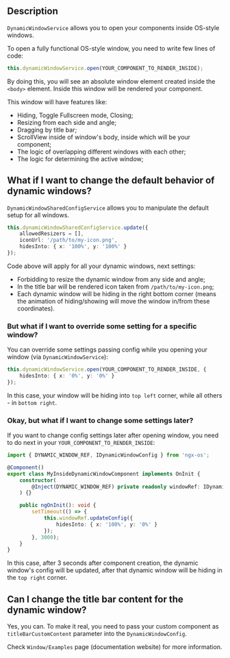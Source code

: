 ## Description

`DynamicWindowService` allows you to open your components inside OS-style windows.

To open a fully functional OS-style window, you need to write few lines of code:

```typescript
this.dynamicWindowService.open(YOUR_COMPONENT_TO_RENDER_INSIDE);
```

By doing this, you will see an absolute window element created inside the `<body>` element.
Inside this window will be rendered your component.

This window will have features like:
- Hiding, Toggle Fullscreen mode, Closing;
- Resizing from each side and angle;
- Dragging by title bar;
- ScrollView inside of window's body, inside which will be your component;
- The logic of overlapping different windows with each other;
- The logic for determining the active window;

## What if I want to change the default behavior of dynamic windows?

`DynamicWindowSharedConfigService` allows you to manipulate the default setup for all windows.

```typescript
this.dynamicWindowSharedConfigService.update({
    allowedResizers = [],
    iconUrl: '/path/to/my-icon.png',
    hidesInto: { x: '100%', y: '100%' }
});
```

Code above will apply for all your dynamic windows, next settings:

- Forbidding to resize the dynamic window from any side and angle;
- In the title bar will be rendered icon taken from `/path/to/my-icon.png`;
- Each dynamic window will be hiding in the right bottom corner (means the animation of hiding/showing will move the window in/from these coordinates).

### But what if I want to override some setting for a specific window?

You can override some settings passing config while you opening your window (via `DynamicWindowService`):

```typescript
this.dynamicWindowService.open(YOUR_COMPONENT_TO_RENDER_INSIDE, {
    hidesInto: { x: '0%', y: '0%' }
});
```

In this case, your window will be hiding into `top left` corner, while all others - in `bottom right`.

### Okay, but what if I want to change some settings later?

If you want to change config settings later after opening window, you need to do next in your `YOUR_COMPONENT_TO_RENDER_INSIDE`:

```typescript
import { DYNAMIC_WINDOW_REF, IDynamicWindowConfig } from 'ngx-os';

@Component()
export class MyInsideDynamicWindowComponent implements OnInit {
    constructor(
        @Inject(DYNAMIC_WINDOW_REF) private readonly windowRef: IDynamicWindowConfig
    ) {}

    public ngOnInit(): void {
        setTimeout(() => {
            this.windowRef.updateConfig({
                hidesInto: { x: '100%', y: '0%' }
            });
        }, 3000);
    }
}
```

In this case, after 3 seconds after component creation, the dynamic window's config will be updated, after that dynamic window will be hiding in the `top right` corner.

## Can I change the title bar content for the dynamic window?

Yes, you can. To make it real, you need to pass your custom component as `titleBarCustomContent` parameter into the `DynamicWindowConfig`.

Check `Window/Examples` page (documentation website) for more information.
